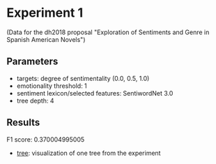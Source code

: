Experiment 1
==============================================
(Data for the dh2018 proposal "Exploration of Sentiments and Genre in Spanish American Novels")

## Parameters

* targets: degree of sentimentality (0.0, 0.5, 1.0)
* emotionality threshold: 1
* sentiment lexicon/selected features: SentiwordNet 3.0
* tree depth: 4

## Results

F1 score: 0.370004995005
* [tree](tree): visualization of one tree from the experiment